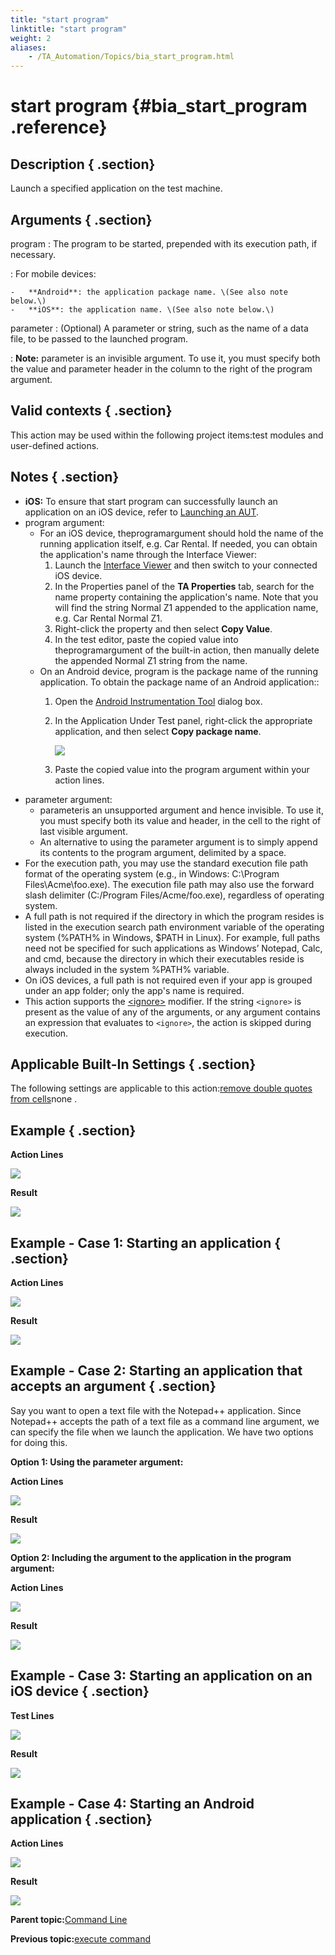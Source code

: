 ```yaml
--- 
title: "start program"
linktitle: "start program"
weight: 2
aliases: 
    - /TA_Automation/Topics/bia_start_program.html
---
```

# start program {#bia_start_program .reference}

## Description { .section}

Launch a specified application on the test machine.

## Arguments { .section}

program
:   The program to be started, prepended with its execution path, if necessary.

:   For mobile devices:

    -   **Android**: the application package name. \(See also note below.\)
    -   **iOS**: the application name. \(See also note below.\)

parameter
:   \(Optional\) A parameter or string, such as the name of a data file, to be passed to the launched program.

:   **Note:** parameter is an invisible argument. To use it, you must specify both the value and parameter header in the column to the right of the program argument.

## Valid contexts { .section}

This action may be used within the following project items:test modules and user-defined actions.

## Notes { .section}

-   **iOS:** To ensure that start program can successfully launch an application on an iOS device, refer to [Launching an AUT](../../iOS/Topics/iOS_launching_an_AUT.md#section_pdh_mzj_m4).
-   program argument:
    -   For an iOS device, theprogramargument should hold the name of the running application itself, e.g. Car Rental. If needed, you can obtain the application's name through the Interface Viewer:
        1.  Launch the [Interface Viewer](../../reuse/../TA_Help/Topics/Interface_def_Viewer_Starting.html) and then switch to your connected iOS device.
        2.  In the Properties panel of the **TA Properties** tab, search for the name property containing the application's name. Note that you will find the string Normal Z1 appended to the application name, e.g. Car Rental Normal Z1.
        3.  Right-click the property and then select **Copy Value**.
        4.  In the test editor, paste the copied value into theprogramargument of the built-in action, then manually delete the appended Normal Z1 string from the name.
    -   On an Android device, program is the package name of the running application. To obtain the package name of an Android application::
        1.  Open the [Android Instrumentation Tool](../../reuse/../Android/Topics/Android_Instrumentation_tool.html) dialog box.
        2.  In the Application Under Test panel, right-click the appropriate application, and then select **Copy package name**.

            ![](../../reuse/../Android/Images/Android_copy_package_name.png)

        3.  Paste the copied value into the program argument within your action lines.
-   parameter argument:
    -   parameteris an unsupported argument and hence invisible. To use it, you must specify both its value and header, in the cell to the right of last visible argument.
    -   An alternative to using the parameter argument is to simply append its contents to the program argument, delimited by a space.
-   For the execution path, you may use the standard execution file path format of the operating system \(e.g., in Windows: C:\\Program Files\\Acme\\foo.exe\). The execution file path may also use the forward slash delimiter \(C:/Program Files/Acme/foo.exe\), regardless of operating system.
-   A full path is not required if the directory in which the program resides is listed in the execution search path environment variable of the operating system \(%PATH% in Windows, $PATH in Linux\). For example, full paths need not be specified for such applications as Windows’ Notepad, Calc, and cmd, because the directory in which their executables reside is always included in the system %PATH% variable.
-   On iOS devices, a full path is not required even if your app is grouped under an app folder; only the app's name is required.
-   This action supports the [<ignore\>](../../reuse/../TA_Automation/Topics/Ignoring_action.html) modifier. If the string `<ignore>` is present as the value of any of the arguments, or any argument contains an expression that evaluates to `<ignore>`, the action is skipped during execution.

## Applicable Built-In Settings { .section}

The following settings are applicable to this action:[remove double quotes from cells](bis_remove_double_quotes_from_cells.html)none .

## Example { .section}

**Action Lines**

![](../Images/bia_start_program_ta4vs_pgm.png)

**Result**

![](../Images/bia_start_program_ta4vs_res.png)

## Example - Case 1: Starting an application { .section}

**Action Lines**

![](../Images/bia_start_program_pgm.png)

**Result**

![](../Images/bia_start_program_res.png)

## Example - Case 2: Starting an application that accepts an argument { .section}

Say you want to open a text file with the Notepad++ application. Since Notepad++ accepts the path of a text file as a command line argument, we can specify the file when we launch the application. We have two options for doing this.

**Option 1: Using the parameter argument:**

**Action Lines**

![](../Images/bia_start_program_pgm_1.png)

**Result**

![](../Images/bia_start_program_res_1.png)

**Option 2: Including the argument to the application in the program argument:**

**Action Lines**

![](../Images/bia_start_program_pgm_2.png)

**Result**

![](../Images/bia_start_program_res_2.png)

## Example - Case 3: Starting an application on an iOS device { .section}

**Test Lines**

![](../Images/bia_start_program_iOS_pgm.png)

**Result**

![](../Images/bia_start_program_iOS_res.png)

## Example - Case 4: Starting an Android application { .section}

**Action Lines**

![](../Images/bia_start_program_Android_pgm.png)

**Result**

![](../Images/bia_start_program_Android_res.png)

**Parent topic:**[Command Line](../../TA_Automation/Topics/bia_Command_line.html)

**Previous topic:**[execute command](../../TA_Automation/Topics/bia_execute_command.html)

